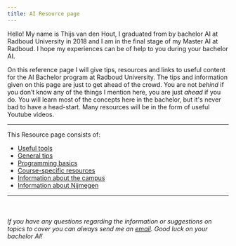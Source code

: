 ```yaml
---
title: AI Resource page
---
```


Hello! My name is Thijs van den Hout, I graduated from by bachelor AI at Radboud University in 2018 and I am in the final stage of my Master AI at Radboud. I hope my experiences can be of help to you during your bachelor AI.

On this reference page I will give tips, resources and links to useful content for the AI Bachelor program at Radboud University. The tips and information given on this page are just to get ahead of the crowd. You are not _behind_ if you don’t know any of the things I mention here, you are just _ahead_ if you do. You will learn most of the concepts here in the bachelor, but it's never bad to have a head-start. Many resources will be in the form of useful Youtube videos.

___

This Resource page consists of:
* [Useful tools](Tools.md)
* [General tips](Tips.md)
* [Programming basics](Programming.md)
* [Course-specific resources](Courses.md)
* [Information about the campus](Campus.md)
* [Information about Nijmegen](Nijmegen.md)

___

<br>

###### If you have any questions regarding the information or suggestions on topics to cover you can always send me an [email](mailto:thijsvandenhout@live.nl). Good luck on your bachelor AI!


